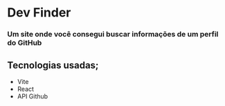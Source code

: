 # Dev Finder

### Um site onde você consegui buscar informações de um perfil do GitHub

## Tecnologias usadas;
* Vite
* React
* API Github